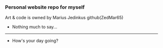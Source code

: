 ### Personal website repo for myself

Art & code is owned by Marius Jedinkus github(ZedMar65)

* Nothing much to say...

---

* How's your day going?